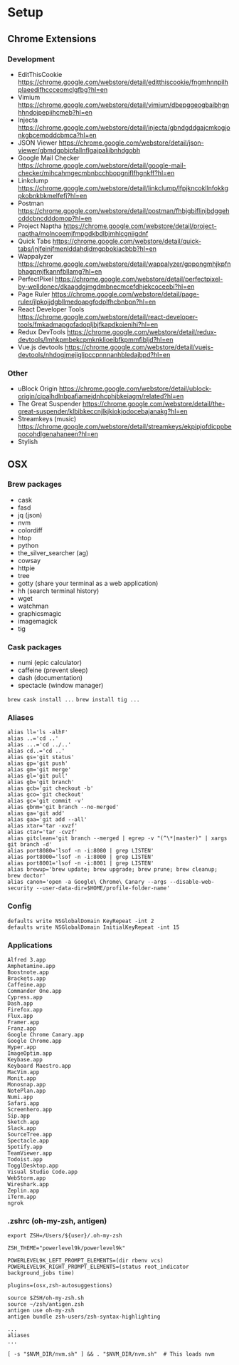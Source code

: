 # Setup
## Chrome Extensions
### Development
* EditThisCookie https://chrome.google.com/webstore/detail/editthiscookie/fngmhnnpilhplaeedifhccceomclgfbg?hl=en
* Vimium https://chrome.google.com/webstore/detail/vimium/dbepggeogbaibhgnhhndojpepiihcmeb?hl=en
* Injecta https://chrome.google.com/webstore/detail/injecta/gbndgddgajcmkogjonkgbcempddcbmca?hl=en
* JSON Viewer https://chrome.google.com/webstore/detail/json-viewer/gbmdgpbipfallnflgajpaliibnhdgobh
* Google Mail Checker https://chrome.google.com/webstore/detail/google-mail-checker/mihcahmgecmbnbcchbopgniflfhgnkff?hl=en
* Linkclump https://chrome.google.com/webstore/detail/linkclump/lfpjkncokllnfokkgpkobnkbkmelfefj?hl=en
* Postman https://chrome.google.com/webstore/detail/postman/fhbjgbiflinjbdggehcddcbncdddomop?hl=en
* Project Naptha https://chrome.google.com/webstore/detail/project-naptha/molncoemjfmpgdkbdlbjmhlcgniigdnf
* Quick Tabs https://chrome.google.com/webstore/detail/quick-tabs/jnjfeinjfmenlddahdjdmgpbokiacbbb?hl=en
* Wappalyzer https://chrome.google.com/webstore/detail/wappalyzer/gppongmhjkpfnbhagpmjfkannfbllamg?hl=en
* PerfectPixel https://chrome.google.com/webstore/detail/perfectpixel-by-welldonec/dkaagdgjmgdmbnecmcefdhjekcoceebi?hl=en
* Page Ruler https://chrome.google.com/webstore/detail/page-ruler/jlpkojjdgbllmedoapgfodplfhcbnbpn?hl=en
* React Developer Tools https://chrome.google.com/webstore/detail/react-developer-tools/fmkadmapgofadopljbjfkapdkoienihi?hl=en
* Redux DevTools https://chrome.google.com/webstore/detail/redux-devtools/lmhkpmbekcpmknklioeibfkpmmfibljd?hl=en
* Vue.js devtools https://chrome.google.com/webstore/detail/vuejs-devtools/nhdogjmejiglipccpnnnanhbledajbpd?hl=en
### Other
* uBlock Origin https://chrome.google.com/webstore/detail/ublock-origin/cjpalhdlnbpafiamejdnhcphjbkeiagm/related?hl=en
* The Great Suspender https://chrome.google.com/webstore/detail/the-great-suspender/klbibkeccnjlkjkiokjodocebajanakg?hl=en
* Streamkeys (music) https://chrome.google.com/webstore/detail/streamkeys/ekpipjofdicppbepocohdlgenahaneen?hl=en
* Stylish

## OSX
### Brew packages
* cask
* fasd
* jq (json)
* nvm
* colordiff
* htop
* python
* the_silver_searcher (ag)
* cowsay
* httpie
* tree
* gotty (share your terminal as a web application)
* hh (search terminal history)
* wget
* watchman
* graphicsmagic
* imagemagick
* tig
### Cask packages
* numi (epic calculator)
* caffeine (prevent sleep)
* dash (documentation)
* spectacle (window manager)

`brew cask install ...`
`brew install tig ...`

### Aliases
```
alias ll='ls -alhF'
alias ..='cd ..'
alias ...='cd ../..'
alias cd..='cd ..'
alias gs='git status'
alias gp='git push'
alias gm='git merge'
alias gl='git pull'
alias gb='git branch'
alias gcb='git checkout -b'
alias gco='git checkout'
alias gc='git commit -v'
alias gbnm='git branch --no-merged'
alias ga='git add'
alias gaa='git add --all'
alias xtar='tar -xvzf'
alias ctar='tar -cvzf'
alias gitclean='git branch --merged | egrep -v "(^\*|master)" | xargs git branch -d'
alias port8080='lsof -n -i:8080 | grep LISTEN'
alias port8000='lsof -n -i:8000 | grep LISTEN'
alias port8001='lsof -n -i:8001 | grep LISTEN'
alias brewup='brew update; brew upgrade; brew prune; brew cleanup; brew doctor'
alias canon='open -a Google\ Chrome\ Canary --args --disable-web-security --user-data-dir=$HOME/profile-folder-name'
```

### Config
```
defaults write NSGlobalDomain KeyRepeat -int 2
defaults write NSGlobalDomain InitialKeyRepeat -int 15
```
### Applications
```
Alfred 3.app
Amphetamine.app
Boostnote.app
Brackets.app
Caffeine.app
Commander One.app
Cypress.app
Dash.app
Firefox.app
Flux.app
Framer.app
Franz.app
Google Chrome Canary.app
Google Chrome.app
Hyper.app
ImageOptim.app
Keybase.app
Keyboard Maestro.app
MacVim.app
Monit.app
Monosnap.app
NotePlan.app
Numi.app
Safari.app
Screenhero.app
Sip.app
Sketch.app
Slack.app
SourceTree.app
Spectacle.app
Spotify.app
TeamViewer.app
Todoist.app
TogglDesktop.app
Visual Studio Code.app
WebStorm.app
Wireshark.app
Zeplin.app
iTerm.app
ngrok
```

### .zshrc (oh-my-zsh, antigen)
```
export ZSH=/Users/${user}/.oh-my-zsh

ZSH_THEME="powerlevel9k/powerlevel9k"

POWERLEVEL9K_LEFT_PROMPT_ELEMENTS=(dir rbenv vcs)
POWERLEVEL9K_RIGHT_PROMPT_ELEMENTS=(status root_indicator background_jobs time)

plugins=(osx,zsh-autosuggestions)

source $ZSH/oh-my-zsh.sh
source ~/zsh/antigen.zsh
antigen use oh-my-zsh
antigen bundle zsh-users/zsh-syntax-highlighting

...
aliases
...

[ -s "$NVM_DIR/nvm.sh" ] && . "$NVM_DIR/nvm.sh"  # This loads nvm
```
